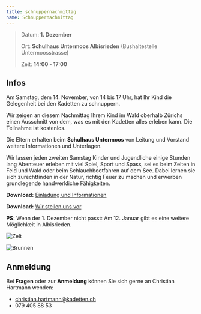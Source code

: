 ```yaml
---
title: schnuppernachmittag
name: Schnuppernachmittag
---
```


> Datum: **1. Dezember**
>
> Ort: **Schulhaus Untermoos Albisrieden** (Bushaltestelle Untermoosstrasse)
>
> Zeit: **14:00 - 17:00**

## Infos

Am Samstag, dem 14. November, von 14 bis 17 Uhr, hat Ihr Kind die Gelegenheit bei den Kadetten zu schnuppern.

Wir zeigen an diesem Nachmittag Ihrem Kind im Wald oberhalb Zürichs einen Ausschnitt von dem, was es mit den Kadetten alles erleben kann. Die Teilnahme ist kostenlos.

Die Eltern erhalten beim **Schulhaus Untermoos** von Leitung und Vorstand weitere Informationen und Unterlagen.

Wir lassen jeden zweiten Samstag Kinder und Jugendliche einige Stunden lang Abenteuer erleben mit viel Spiel, Sport und Spass, sei es beim Zelten in Feld und Wald oder beim Schlauchbootfahren auf dem See. Dabei lernen sie sich zurechtfinden in der Natur, richtig Feuer zu machen und erwerben grundlegende handwerkliche Fähigkeiten.

**Download:** [Einladung und Informationen](files/Einladung-2018-12-01.pdf)

**Download:** [Wir stellen uns vor](files/Kadetten-Zürich-Wir-stellen-uns-vor.pdf)

**PS:** Wenn der 1. Dezember nicht passt: Am 12. Januar gibt es eine weitere Möglichkeit in Albisrieden.

![Zelt](pictures/zelt.jpg)

![Brunnen](pictures/wasser.jpg)

## Anmeldung

Bei **Fragen** oder zur **Anmeldung** können Sie sich gerne an Christian Hartmann wenden:

- [christian.hartmann@kadetten.ch](mailto:christian.hartmann@kadetten.ch?subject=Kadetten-Schnuppernachmittag)
- 079 405 88 53

